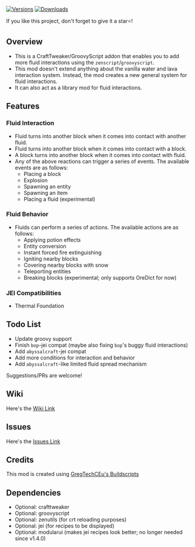 [![Versions](https://img.shields.io/curseforge/game-versions/1094214?logo=curseforge&label=Game%20Version)](https://www.curseforge.com/minecraft/mc-mods/fluid-interaction-tweaker)
[![Downloads](https://img.shields.io/curseforge/dt/1094214?logo=curseforge&label=Downloads)](https://www.curseforge.com/minecraft/mc-mods/fluid-interaction-tweaker)

If you like this project, don't forget to give it a star⭐!

## Overview
- This is a CraftTweaker/GroovyScript addon that enables you to add more fluid interactions using the `zenscript`/`groovyscript`.
- This mod doesn't extend anything about the vanilla water and lava interaction system. Instead, the mod creates a new general system for fluid interactions.
- It can also act as a library mod for fluid interactions.

## Features
### Fluid Interaction
- Fluid turns into another block when it comes into contact with another fluid.
- Fluid turns into another block when it comes into contact with a block.
- A block turns into another block when it comes into contact with fluid. 
- Any of the above reactions can trigger a series of events. The available events are as follows:
  - Placing a block
  - Explosion
  - Spawning an entity
  - Spawning an item
  - Placing a fluid (experimental)
### Fluid Behavior
- Fluids can perform a series of actions. The available actions are as follows:
  - Applying potion effects
  - Entity conversion
  - Instant forced fire extinguishing
  - Igniting nearby blocks
  - Covering nearby blocks with snow
  - Teleporting entities
  - Breaking blocks (experimental; only supports OreDict for now)
### JEI Compatibilities
- Thermal Foundation

## Todo List
- Update groovy support
- Finish `bop`-jei compat (maybe also fixing `bop`'s buggy fluid interactions)
- Add `abyssalcraft`-jei compat
- Add more conditions for interaction and behavior
- Add `abyssalcraft`-like limited fluid spread mechanism

Suggestions/PRs are welcome!

## Wiki
Here's the [Wiki Link](https://github.com/tttsaurus/Fluid-Interaction-Tweaker/wiki)

## Issues
Here's the [Issues Link](https://github.com/tttsaurus/Fluid-Interaction-Tweaker/issues)

## Credits
This mod is created using [GregTechCEu's Buildscripts](https://github.com/GregTechCEu/Buildscripts)

## Dependencies
- Optional: crafttweaker
- Optional: groovyscript
- Optional: zenutils (for crt reloading purposes)
- Optional: jei (for recipes to be displayed)
- Optional: modularui (makes jei recipes look better; no longer needed since v1.4.0)
